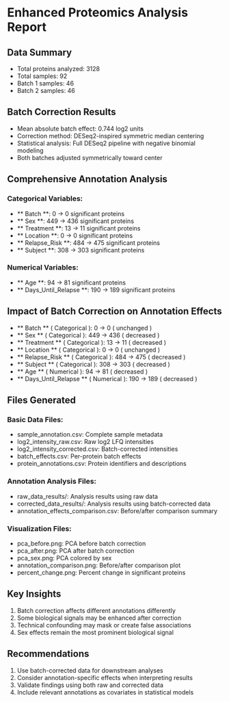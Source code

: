 # Enhanced Proteomics Analysis Report

## Data Summary
- Total proteins analyzed: 3128
- Total samples: 92
- Batch 1 samples: 46
- Batch 2 samples: 46

## Batch Correction Results
- Mean absolute batch effect: 0.744 log2 units
- Correction method: DESeq2-inspired symmetric median centering
- Statistical analysis: Full DESeq2 pipeline with negative binomial modeling
- Both batches adjusted symmetrically toward center

## Comprehensive Annotation Analysis

### Categorical Variables:
- ** Batch **:  0  →  0  significant proteins
- ** Sex **:  449  →  436  significant proteins
- ** Treatment **:  13  →  11  significant proteins
- ** Location **:  0  →  0  significant proteins
- ** Relapse_Risk **:  484  →  475  significant proteins
- ** Subject **:  308  →  303  significant proteins

### Numerical Variables:
- ** Age **:  94  →  81  significant proteins
- ** Days_Until_Relapse **:  190  →  189  significant proteins

## Impact of Batch Correction on Annotation Effects

- ** Batch ** ( Categorical ):  0  →  0  ( unchanged )
- ** Sex ** ( Categorical ):  449  →  436  ( decreased )
- ** Treatment ** ( Categorical ):  13  →  11  ( decreased )
- ** Location ** ( Categorical ):  0  →  0  ( unchanged )
- ** Relapse_Risk ** ( Categorical ):  484  →  475  ( decreased )
- ** Subject ** ( Categorical ):  308  →  303  ( decreased )
- ** Age ** ( Numerical ):  94  →  81  ( decreased )
- ** Days_Until_Relapse ** ( Numerical ):  190  →  189  ( decreased )

## Files Generated
### Basic Data Files:
- sample_annotation.csv: Complete sample metadata
- log2_intensity_raw.csv: Raw log2 LFQ intensities
- log2_intensity_corrected.csv: Batch-corrected intensities
- batch_effects.csv: Per-protein batch effects
- protein_annotations.csv: Protein identifiers and descriptions

### Annotation Analysis Files:
- raw_data_results/: Analysis results using raw data
- corrected_data_results/: Analysis results using batch-corrected data
- annotation_effects_comparison.csv: Before/after comparison summary

### Visualization Files:
- pca_before.png: PCA before batch correction
- pca_after.png: PCA after batch correction
- pca_sex.png: PCA colored by sex
- annotation_comparison.png: Before/after comparison plot
- percent_change.png: Percent change in significant proteins

## Key Insights
1. Batch correction affects different annotations differently
2. Some biological signals may be enhanced after correction
3. Technical confounding may mask or create false associations
4. Sex effects remain the most prominent biological signal

## Recommendations
1. Use batch-corrected data for downstream analyses
2. Consider annotation-specific effects when interpreting results
3. Validate findings using both raw and corrected data
4. Include relevant annotations as covariates in statistical models
